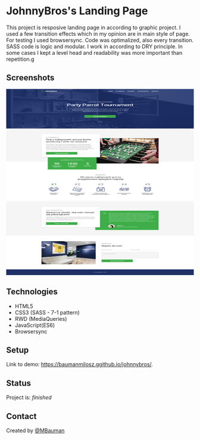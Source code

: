 # JohnnyBros's Landing Page
This project is resposive landing page in according to graphic project.
I used a few transition effects which in my opinion are in main style of page. For testing I used browsersync. Code was optimalized, also every transition. SASS code is logic and modular. I work in according to DRY principle. In some cases I kept a level head and readability was more important than repetition.g

## Screenshots
[<img height="500px" width="900px" src="https://github.com/baumanmilosz/trial/blob/master/desktop.png">](https://github.com/baumanmilosz/trial/blob/master/desktop.png?raw=true)

## Technologies
- HTML5
- CSS3 (SASS - 7-1 pattern)
- RWD (MediaQueries)
- JavaScript(ES6)
- Browsersync

## Setup
Link to demo: https://baumanmilosz.ggithub.io/johnnybros/.


## Status
Project is: *finished*

## Contact
Created by [@MBauman](https://github.com/baumanmilosz "My GitHub")
